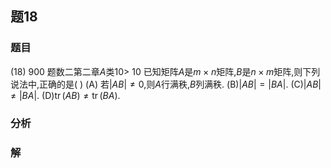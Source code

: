 ## 题18
### 题目
(18) 900 题数二第二章$A$类$10 >$
10 已知矩阵$A$是$m \times  n$矩阵,$B$是$n \times  m$矩阵,则下列说法中,正确的是( )
(A) 若$|AB| \neq  0$,则$A$行满秩,$B$列满秩.
(B)$|AB| = |BA|$.
(C)$|AB| \neq  |BA|$.
(D)$\operatorname{tr}(AB) \neq  \operatorname{tr}(BA)$.
### 分析

### 解